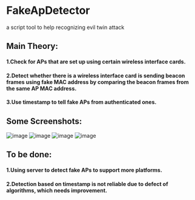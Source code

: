 # FakeApDetector
a script tool to help recognizing evil twin attack 
## Main Theory:
#### 1.Check for APs that are set up using certain wireless interface cards.
#### 2.Detect whether there is a wireless interface card is sending beacon frames using fake MAC address by comparing the beacon frames from the same AP MAC address.
#### 3.Use timestamp to tell fake APs from authenticated ones.

## Some Screenshots:
![image](https://github.com/Houwenda/FakeApDetector/raw/master/examples/1.png)
![image](https://github.com/Houwenda/FakeApDetector/raw/master/examples/2.png)
![image](https://github.com/Houwenda/FakeApDetector/raw/master/examples/3.png)
![image](https://github.com/Houwenda/FakeApDetector/raw/master/examples/4.png)

## To be done:
#### 1.Using server to detect fake APs to support more platforms.
#### 2.Detection based on timestamp is not reliable due to defect of algorithms, which needs improvement.
